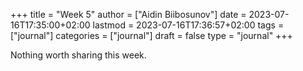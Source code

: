 +++
title = "Week 5"
author = ["Aidin Biibosunov"]
date = 2023-07-16T17:35:00+02:00
lastmod = 2023-07-16T17:36:57+02:00
tags = ["journal"]
categories = ["journal"]
draft = false
type = "journal"
+++

Nothing worth sharing this week.